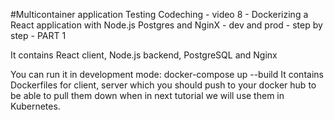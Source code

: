 #Multicontainer application
Testing
Codeching - video 8 - Dockerizing a React application with Node.js Postgres and NginX - dev and prod - step by step - PART 1


It contains React client, Node.js backend, PostgreSQL and Nginx

You can run it in development mode: docker-compose up --build
It contains Dockerfiles for client, server which you should push to your docker hub to be able
to pull them down when in next tutorial we will use them in Kubernetes.
